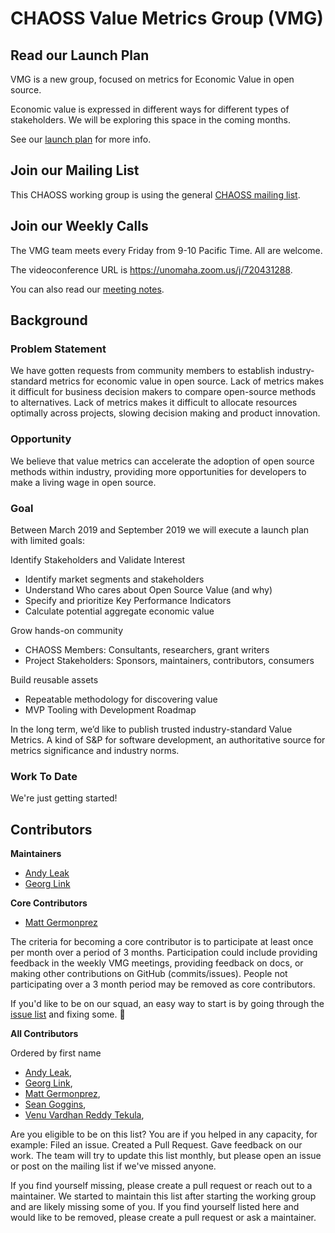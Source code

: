 # CHAOSS Value Metrics Group (VMG)

## Read our Launch Plan

VMG is a new group, focused on metrics for Economic Value in open source.

Economic value is expressed in different ways for different types of
stakeholders.  We will be exploring this space in the coming months.

See our [launch plan][1] for more info.

[1]: https://docs.google.com/document/d/1j4mL0NKhITNjlG629w4eMkEeHPopskd7Yn3YIPFMMqo

## Join our Mailing List

This CHAOSS working group is using the general [CHAOSS mailing list](https://lists.linuxfoundation.org/mailman/listinfo/chaoss).

## Join our Weekly Calls

The VMG team meets every Friday from 9-10 Pacific Time.  All are welcome.

The videoconference URL is https://unomaha.zoom.us/j/720431288.  

You can also read our [meeting notes](https://docs.google.com/document/d/1qWAV4ExtwcY3mSzIb9sYOUENt4Pi1BD7APjnRTCnZZs/edit).

## Background

### Problem Statement

We have gotten requests from community members to establish industry-standard
metrics for economic value in open source.  Lack of metrics makes it difficult
for business decision makers to compare open-source methods to alternatives.
Lack of metrics makes it difficult to allocate resources optimally across
projects, slowing decision making and product innovation.

### Opportunity

We believe that value metrics can accelerate the adoption of open source
methods within industry, providing more opportunities for developers to make a
living wage in open source.

### Goal

Between March 2019 and September 2019 we will execute a launch plan with
limited goals:

Identify Stakeholders and Validate Interest
- Identify market segments and stakeholders
- Understand Who cares about Open Source Value (and why)
- Specify and prioritize Key Performance Indicators
- Calculate potential aggregate economic value

Grow hands-on community
- CHAOSS Members: Consultants, researchers, grant writers
- Project Stakeholders: Sponsors, maintainers, contributors, consumers

Build reusable assets
- Repeatable methodology for discovering value
- MVP Tooling with Development Roadmap

In the long term, we’d like to publish trusted industry-standard Value Metrics.
A kind of S&P for software development, an authoritative source for metrics
significance and industry norms.  

### Work To Date

We're just getting started!

## Contributors

**Maintainers**

- [Andy Leak](https://github.com/andyl)
- [Georg Link](https://github.com/georglink)

**Core Contributors**

- [Matt Germonprez](https://github.com/germonprez)

The criteria for becoming a core contributor is to participate at least once
per month over a period of 3 months.  Participation could include providing
feedback in the weekly VMG meetings, providing feedback on docs, or making
other contributions on GitHub (commits/issues).  People not participating
over a 3 month period may be removed as core contributors.

If you'd like to be on our squad, an easy way to start is by going through the
[issue list](https://github.com/chaoss/wg-value/issues) and fixing some. :tada:

**All Contributors**

Ordered by first name

  - [Andy Leak](https://github.com/andyl),
  - [Georg Link](https://github.com/georglink),
  - [Matt Germonprez](https://github.com/germonprez),
  - [Sean Goggins](https://github.com/sgoggins),
  - [Venu Vardhan Reddy Tekula](https://github.com/vchrombie),

Are you eligible to be on this list? You are if you helped in any capacity, for
example: Filed an issue.  Created a Pull Request. Gave feedback on our work.
The team will try to update this list monthly, but please open an issue or post
on the mailing list if we've missed anyone.

If you find yourself missing, please create a pull request or reach out to a
maintainer. We started to maintain this list after starting the working group
and are likely missing some of you. If you find yourself listed here and would
like to be removed, please create a pull request or ask a maintainer.

